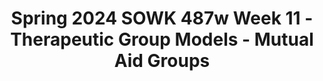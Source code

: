 ---
layout: single_embed_slide
title: "Spring 2024 SOWK 487w Week 11 - Therapeutic Group Models - Mutual Aid Groups"
presentation_id: hgYka0
canonical_url: /presentations/hgYka0/
slides:
  - slide_name: ../deck-12486-large-0.jpeg
    slide_thumbnail: ../deck-12486-thumb-0.jpeg
    slide_text: >
      Therapeutic Group Models Mutual Aid Groups Jacob Campbell, Ph.D. LICSW at Heritage University SOWK 487w Spring 2024

  - slide_name: ../deck-12486-large-1.jpeg
    slide_thumbnail: ../deck-12486-thumb-1.jpeg
    slide_text: >
      Agenda Plan for Week 11 What are mutual aid groups Dynamics of mutual aid groups The phases of helping within the mutual aid process Facilitation of mutual aid

  - slide_name: ../deck-12486-large-2.jpeg
    slide_thumbnail: ../deck-12486-thumb-2.jpeg
    slide_text: >
      Our America with Lisa Ling Transgender Support Group Meeting

  - slide_name: ../deck-12486-large-3.jpeg
    slide_thumbnail: ../deck-12486-thumb-3.jpeg
    slide_text: >
      Engage in the Process of Reviewing Practice Together for Development THEMES Understand How Trauma Impacts Students Use Idea Generation Develop New and Novel Ideas Integrated Self-Care Practices Limiting Re-Traumatization Into Group and Encourage Use Within the Classroom Methods for Increasing to Reduce Compassion Fatigue Use Storytelling to Resiliency Factors for Students Make Meaning and Engaging in Self-Care and Include Scholarly Sources and Develop Cohesion Burnout Prevention to Reduce the Develop Connections to Impact of Secondary Trauma Evidence-Based Practice De ne Concepts as a Evaluate and Implement Ideas for Group to Enhance Promoting Systematic Changes Understanding Within a Classroom and School-Wide Review Protocols for Professional Socialization Develop a Tool or Recommendation for How Other School LEARNING STRATEGIES Sta Could Create Similar Growth in Other Schools Follow Mutual Aid Model Incorporate an Interdisciplinary Framework ff fi COMPONENTS IN BUILDING A TRAUMA-INFORMED PLC (Campbell, 2023)

  - slide_name: ../deck-12486-large-4.jpeg
    slide_thumbnail: ../deck-12486-thumb-4.jpeg
    slide_text: >
      Dynamics of Mutual Aid Creating Many Helping Relationships • Sharing data • Mutual support • “All-in-the-same-boat” • Mutual demand phenomenon • Dialectical process • Discussing taboo areas • Developing a universal perspective • Individual problem-solving • Rehearsal • “Strength-in-numbers” phenomenon (Shulman, 2020)

  - slide_name: ../deck-12486-large-5.jpeg
    slide_thumbnail: ../deck-12486-thumb-5.jpeg
    slide_text: >
      Sharing Data Life Experiences Knowledge Views Values Image Generated by Midjourney (Shulman, 2020)

  - slide_name: ../deck-12486-large-6.jpeg
    slide_thumbnail: ../deck-12486-thumb-6.jpeg
    slide_text: >
      • Expands members • • • perspectives Helps members universalize their life struggles Raise level of consciousness to expand their perspectives Develops group empathy support “All-in-theSame-Boat” phenomenon (Shulman, 2020; Gitterman, 2017)

  - slide_name: ../deck-12486-large-7.jpeg
    slide_thumbnail: ../deck-12486-thumb-7.jpeg
    slide_text: >
      Dialectical Process “ Open place for a debate of ideas dialectical | ˌdīəˈlektəkəl | adjective 1 relating to the logical discussion of ideas and opinions: dialectical ingenuity. 2 concerned with or acting through opposing forces: a dialectical opposition between artistic translation and transcription. Group members can listen as one member presents the thesis, and the other the antithesis. As each member listens, he or she can use the discussion to develop a personal synthesis. (Shulman, 2020, p. 347)

  - slide_name: ../deck-12486-large-8.jpeg
    slide_thumbnail: ../deck-12486-thumb-8.jpeg
    slide_text: >
      Discussing a Taboo Area “A mutual-aid process in which one member enters a taboo area of discussion, thereby freeing other members to enter as well” Photo by Tech Nick on Unsplash (Shulman, 2020, p. 375)

  - slide_name: ../deck-12486-large-9.jpeg
    slide_thumbnail: ../deck-12486-thumb-9.jpeg
    slide_text: >
      Developing a Universal Perspective “A mutual-aid process in the group in which members begin to perceive universal issues, particularly in relation to oppression, thus allowing them to view their own problems in a more social context and with less personal blame.” • A special case for “all-inthe-same-boat.” • Can be related to oppression and recognizing the systematic nature • Fits within the concept of consciousness-raising groups p. 384 (Shulman, 2020)

  - slide_name: ../deck-12486-large-10.jpeg
    slide_thumbnail: ../deck-12486-thumb-10.jpeg
    slide_text: >
      Mutual Support The acceptance and caring of the group p. 378 Mutual Demand “A mutual-aid process in which group members o er each other help by making demands and setting expectations on personal behavior.” p. 379 ff (Shulman, 2020)

  - slide_name: ../deck-12486-large-11.jpeg
    slide_thumbnail: ../deck-12486-thumb-11.jpeg
    slide_text: >
      Make individual associations Share feelings and connection with group members Easier to see problems of someone else then self Learning process to improve problem solving. (Shulman, 2020) Individual Problem Solving

  - slide_name: ../deck-12486-large-12.jpeg
    slide_thumbnail: ../deck-12486-thumb-12.jpeg
    slide_text: >
      Rehearsal “The group becomes a safe place to risk new ways of communicating and to practice actions the group member feels may be hard to do” p. 381 (Shulman, 2020)

  - slide_name: ../deck-12486-large-13.jpeg
    slide_thumbnail: ../deck-12486-thumb-13.jpeg
    slide_text: >
      The mutual-aid process in which group members are strengthened to take on di cult tasks (such as challenging agency policy) through the support of other group members “Strength-in-Numbers” ffi phenomenon (Shulman, 2020)

  - slide_name: ../deck-12486-large-14.jpeg
    slide_thumbnail: ../deck-12486-thumb-14.jpeg
    slide_text: >
      Tasks, Methods, and Skills Used in Mutual Aid Groups • Directs group members to each other • Identi es and focuses on salient themes • Encourages and reinforces cooperative mutual support norms • Engagement members to participate in collective activities • Give participants the ability to do rehearsal fi (Gitterman, 2017)

  - slide_name: ../deck-12486-large-15.jpeg
    slide_thumbnail: ../deck-12486-thumb-15.jpeg
    slide_text: >
      Facilitate a group to help facilitate mutual aid of the members focused as a group of students. Directs group members to each other Identi es and focuses on salient themes Encourages and reinforces cooperative mutual support norms Engagement members to participate in collective activities Give participants the ability to do rehearsal fi Mutual Aid for Students

  - slide_name: ../deck-12486-large-16.jpeg
    slide_thumbnail: ../deck-12486-thumb-16.jpeg
    slide_text: >
      Mutual Aid Groups Vulnerable and Resilient Populations • People dealing with traumatic experiences • Immigrants and refugees • People contending with intimate • Grief partner and other violence • AIDS • Sexual abuse • People with mental health di culties • Homelessness • Health care settings • Older elderly peple and their caregivers • People with alternative sexual • Isolated and physically and emotionally orientation challenged group members ffi (Gitterman, 2017)

  - slide_name: ../deck-12486-large-17.jpeg
    slide_thumbnail: ../deck-12486-thumb-17.jpeg
    slide_text: >
      Health, growth, & belonging Mediating Function (Schwartz, 1961 as cited in Gitterman, 2017) Env Social Worker iron me nt Organic whole, dynamic system

  - slide_name: ../deck-12486-large-18.jpeg
    slide_thumbnail: ../deck-12486-thumb-18.jpeg
    slide_text: >
      Mediating Function External Mediation Internal Mediation External Environmental Stressors Internal Interpersonal Stressors (Schwartz, 1961 as cited in Gitterman, 2017)

  - slide_name: ../deck-12486-large-19.jpeg
    slide_thumbnail: ../deck-12486-thumb-19.jpeg
    slide_text: >
      Ten Common Obstacles in Mutual Aid Groups • Not for this (group/place/type of • Problem-solving leaves most of the • The group does not seem to have • Central authority dominates • The group has no clarity or • Too much sameness/not enough • A hidden agenda drives the • No sense of apparent progress in person) any sense of we-ness direction facilitator’s actions members silent most of the time process stimulation in the group achieving the group’s purpose • Individual problem-solving leaves most of the members silent most of the time (Steinberg, 2014)

  - slide_name: ../deck-12486-large-20.jpeg
    slide_thumbnail: ../deck-12486-thumb-20.jpeg
    slide_text: >
      Phases in Mutual Aid Groups Case Study 7-1 Working in small groups, discuss the following: A Mutual-Aid Support Group for Persons With AIDS in Early Substance Abuse Recovery In what ways did the group leader help move the group from the beginning through the ending and transition phases of group work? Copyright © 2014. John Wiley & Sons, Incorporated. All rights reserved. LAWRENCE SHULMAN Persons with AIDS who are in substance abuse recovery struggling with similar concerns can gain support and resources through mutual-aid groups. This case study illustrates the social worker’s methods in enhancing mutual aid among participants in an intensive, 8-month, weekly group held in a residence sponsored by an AIDS Action Committee. Questions 1. What skills are evident in the group leader’s approach to working with the group and the individuals in the group? 2. What types of follow-up and supplementary services would be appropriate for clients during the life of the group and after completing the group? 3. How did the group leader address the issue of the group member–group leader dynamics referred to as the authority theme early in the first sessions? 4. What did the group leader do to create a “demand for work” in the group during the fourth session when he recognized the illusion of work? 253 LeCroy, C. W. (2014). Case studies in social work practice. John Wiley & Sons, Incorporated. Created from ciis-ebooks on 2022-12-24 07:09:38. (Shulman, 2014)

  - slide_name: ../deck-12486-large-21.jpeg
    slide_thumbnail: ../deck-12486-thumb-21.jpeg
    slide_text: >
      Phases of Helping Preparation Phase Contract Phase Work Phase Ending Phase (Schwartz, 1971 as cited in Gitterman, 2017)

  - slide_name: ../deck-12486-large-22.jpeg
    slide_thumbnail: ../deck-12486-thumb-22.jpeg
    slide_text: >
      Phases of Helping Preparation Phase Contract Phase Work Phase • Organizational and work preparation • Group dynamics and functions preparation Ending Phase (Schwartz, 1971 as cited in Gitterman, 2017)

  - slide_name: ../deck-12486-large-23.jpeg
    slide_thumbnail: ../deck-12486-thumb-23.jpeg
    slide_text: >
      Phases of Helping Preparation Phase Contract Phase • Clear and mutual agreement Work Phase Ending Phase (Schwartz, 1971 as cited in Gitterman, 2017)

  - slide_name: ../deck-12486-large-24.jpeg
    slide_thumbnail: ../deck-12486-thumb-24.jpeg
    slide_text: >
      Phases of Helping Preparation Phase • Find common ground Contract Phase Work Phase • Detecting and challenging the obstacles • Contribute • De ning the requirements and limits Ending Phase fi (Schwartz, 1971 as cited in Gitterman, 2017)

  - slide_name: ../deck-12486-large-25.jpeg
    slide_thumbnail: ../deck-12486-thumb-25.jpeg
    slide_text: >
      Phases of Helping Preparation Phase Contract Phase Work Phase • Managing feelings • Future planning Ending Phase (Schwartz, 1971 as cited in Gitterman, 2017)

  - slide_name: ../deck-12486-large-26.jpeg
    slide_thumbnail: ../deck-12486-thumb-26.jpeg
    slide_text: >
      Amount of Facilitation In Mutual Aid Groups Non Facilitated Mutual Aid Highly Facilitated

---